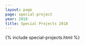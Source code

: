 ```yaml
---
layout: page
page: special-project
year: 2018
title: Special Projects 2018
---
```


{% include special-projects.html %}
